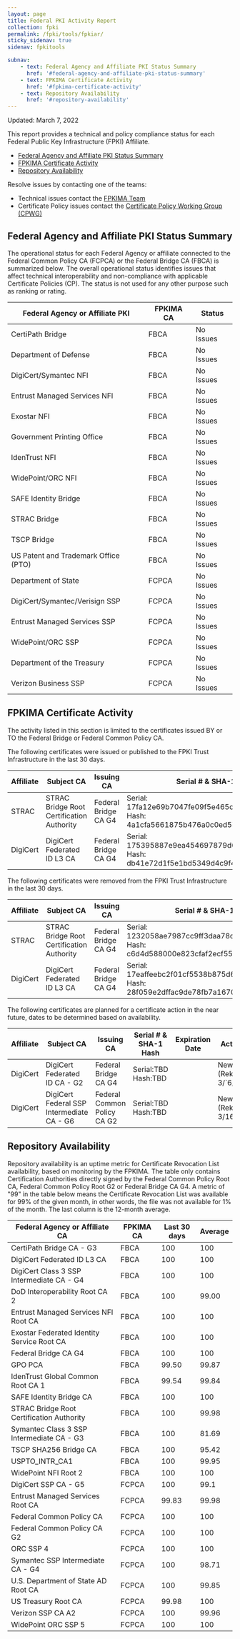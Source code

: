 ```yaml
---
layout: page 
title: Federal PKI Activity Report
collection: fpki
permalink: /fpki/tools/fpkiar/
sticky_sidenav: true
sidenav: fpkitools

subnav:
    - text: Federal Agency and Affiliate PKI Status Summary
      href: '#federal-agency-and-affiliate-pki-status-summary'
    - text: FPKIMA Certificate Activity
      href: '#fpkima-certificate-activity'
    - text: Repository Availability
      href: '#repository-availability'
---
```


Updated: March 7, 2022

This report provides a technical and policy compliance status for each Federal Public Key Infrastructure (FPKI) Affiliate.

- [Federal Agency and Affiliate PKI Status Summary](#federal-agency-and-affiliate-pki-status-summary)
- [FPKIMA Certificate Activity](#fpkima-certificate-activity)
- [Repository Availability](#repository-availability)

Resolve issues by contacting one of the teams:  

- Technical issues contact the [FPKIMA Team](mailto:fpki-help@gsa.gov) 
- Certificate Policy issues contact the [Certificate Policy Working Group (CPWG)](mailto:fpkipa_cpwg@listserv.gsa.gov)  

## Federal Agency and Affiliate PKI Status Summary
The operational status for each Federal Agency or affiliate connected to the Federal Common Policy CA (FCPCA) or the Federal Bridge CA (FBCA) is summarized below. The overall operational status identifies issues that affect technical interoperability and non-compliance with applicable Certificate Policies (CP). The status is not used for any other purpose such as ranking or rating.

| Federal Agency or Affiliate PKI | FPKIMA CA | Status |
| ------------------------------- | --------- | ------ |
| CertiPath Bridge | FBCA | No Issues |
| Department of Defense | FBCA | No Issues |
| DigiCert/Symantec NFI	| FBCA | No Issues |
| Entrust Managed Services NFI | FBCA | No Issues |
| Exostar NFI | FBCA | No Issues |
| Government Printing Office | FBCA | No Issues |
| IdenTrust NFI | FBCA | No Issues |
| WidePoint/ORC NFI | FBCA | No Issues |
| SAFE Identity Bridge | FBCA | No Issues |
| STRAC Bridge | FBCA | No Issues |
| TSCP Bridge | FBCA | No Issues |
| US Patent and Trademark Office (PTO) | FBCA | No Issues |
| Department of State | FCPCA | No Issues |
| DigiCert/Symantec/Verisign SSP | FCPCA | No Issues |
| Entrust Managed Services SSP | FCPCA | No Issues |
| WidePoint/ORC SSP | FCPCA | No Issues |
| Department of the Treasury | FCPCA | No Issues |
| Verizon Business SSP | FCPCA | No Issues |

## FPKIMA Certificate Activity
The activity listed in this section is limited to the certificates issued BY or TO the Federal Bridge or Federal Common Policy CA.

The following certificates were issued or published to the FPKI Trust Infrastructure in the last 30 days.

| Affiliate | Subject CA | Issuing CA | Serial # & SHA-1 Hash | Issued Date |
| --------- | ---------- | ---------- | --------------------- | ----------- |
| STRAC | STRAC Bridge Root Certification Authority | Federal Bridge CA G4 | Serial: 17fa12e69b7047fe09f5e465cefd3d4e62b499c9 Hash: 4a1cfa5661875b476a0c0ed57516181a67a191ca | 2/8/22 |
| DigiCert | DigiCert Federated ID L3 CA | Federal Bridge CA G4 | Serial: 175395887e9ea454697879d6acee30ddc333010f Hash: db41e72d1f5e1bd5349d4c9f45375fe01afbf2b6 | 2/8/22 |

The following certificates were removed from the FPKI Trust Infrastructure in the last 30 days.

| Affiliate | Subject CA | Issuing CA | Serial # & SHA-1 Hash | Expiration Date | Action |
| --------- | ---------- | ---------- | --------------------- | ----------- | ----------- |
| STRAC | STRAC Bridge Root Certification Authority | Federal Bridge CA G4 | Serial: 1232058ae7987cc9ff3daa78c7b80813b840e12d Hash: c6d4d588000e823cfaf2ecf551ebcd3827fd71b6 | 2/14/22 | Removed Expired |
| DigiCert | DigiCert Federated ID L3 CA | Federal Bridge CA G4 | Serial: 17eaffeebc2f01cf5538b875d6b6b584fa88e27f Hash: 28f059e2dffac9de78fb7a1670c082dad2522d3b | 2/28/22 | Removed Expired |

The following certificates are planned for a certificate action in the near future, dates to be determined based on availability.

| Affiliate | Subject CA | Issuing CA | Serial # & SHA-1 Hash | Expiration Date | Action |
| --------- | ---------- | ---------- | --------------------- | --------------- | ------ |
| DigiCert | DigiCert Federated ID CA - G2 | Federal Bridge CA G4 | Serial:TBD      Hash:TBD |   | New CA (Rekey) 3/`6/22 |
| DigiCert | DigiCert Federal SSP Intermediate CA - G6 | Federal Common Policy CA G2 | Serial:TBD      Hash:TBD |   | New CA (Rekey) 3/16/22 |


## Repository Availability 
Repository availability is an uptime metric for Certificate Revocation List availability, based on monitoring by the FPKIMA. The table only contains Certification Authorities directly signed by the Federal Common Policy Root CA, Federal Common Policy Root G2 or Federal Bridge CA G4. A metric of "99" in the table below means the Certificate Revocation List was available for 99% of the given month, in other words, the file was not available for 1% of the month. The last column is the 12-month average.

| Federal Agency or Affiliate CA | FPKIMA CA | Last 30 days | Average |
| ------------------------------ | --------- | ------------ | ------- |
| CertiPath Bridge CA - G3 | FBCA | 100 | 100 |
| DigiCert Federated ID L3 CA | FBCA | 100 | 100 |
| DigiCert Class 3 SSP Intermediate CA - G4	| FBCA | 100 | 100 |
| DoD Interoperability Root CA 2 | FBCA	| 100 | 99.00|
| Entrust Managed Services NFI Root CA | FBCA |	100 | 100 |
| Exostar Federated Identity Service Root CA | FBCA	| 100 |	100 |
| Federal Bridge CA G4 | FBCA | 100	| 100 |
| GPO PCA | FBCA | 99.50 | 99.87 |
| IdenTrust Global Common Root CA 1 | FBCA | 99.54 | 99.84 |
| SAFE Identity Bridge CA	| FBCA | 100 | 100 |
| STRAC Bridge Root Certification Authority	| FBCA | 100 | 99.98 |
| Symantec Class 3 SSP Intermediate CA - G3	| FBCA | 100 | 81.69 |
| TSCP SHA256 Bridge CA	| FBCA | 100 | 95.42 |
| USPTO_INTR_CA1 | FBCA	| 100 | 99.95 |
| WidePoint NFI Root 2	| FBCA	| 100 |	100 |
| DigiCert SSP CA - G5	| FCPCA	| 100 |	99.1 |
| Entrust Managed Services Root CA	| FCPCA	| 99.83 | 99.98 |
| Federal Common Policy CA	| FCPCA	| 100 |	100 |
| Federal Common Policy CA G2 | FCPCA | 100 | 100 |
| ORC SSP 4	| FCPCA	| 100 | 100 |
| Symantec SSP Intermediate CA - G4	| FCPCA | 100 | 98.71 |
| U.S. Department of State AD Root CA | FCPCA | 100 | 99.85 |
| US Treasury Root CA | FCPCA | 99.98 | 100 |
| Verizon SSP CA A2 | FCPCA	| 100 | 99.96 |
| WidePoint ORC SSP 5	| FCPCA	| 100 | 100 |

